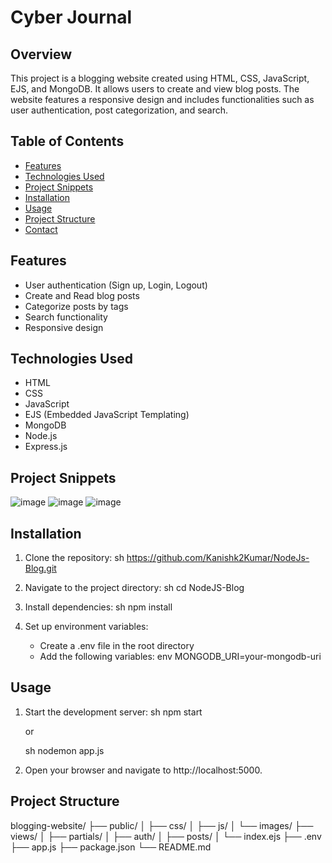 # Cyber Journal

## Overview
This project is a blogging website created using HTML, CSS, JavaScript, EJS, and MongoDB. It allows users to create and view blog posts. The website features a responsive design and includes functionalities such as user authentication, post categorization, and search.

## Table of Contents
- [Features](#features)
- [Technologies Used](#technologies-used)
- [Project Snippets](#project-snippets)
- [Installation](#installation)
- [Usage](#usage)
- [Project Structure](#project-structure)
- [Contact](#contact)

## Features
- User authentication (Sign up, Login, Logout)
- Create and Read blog posts
- Categorize posts by tags
- Search functionality
- Responsive design

## Technologies Used
- HTML
- CSS
- JavaScript
- EJS (Embedded JavaScript Templating)
- MongoDB
- Node.js
- Express.js

## Project Snippets
![image](https://github.com/user-attachments/assets/c996463f-c168-48cb-b85c-478f5b7e0f6c)
![image](https://github.com/user-attachments/assets/a848b419-5762-4c25-9129-e2c7f3f099f9)
![image](https://github.com/user-attachments/assets/9855e277-fc3b-4d99-94fb-177ebd26c38a)


## Installation
1. Clone the repository:
    sh
    https://github.com/Kanishk2Kumar/NodeJs-Blog.git
    
2. Navigate to the project directory:
    sh
    cd NodeJS-Blog
    
3. Install dependencies:
    sh
    npm install
    
4. Set up environment variables:
    - Create a .env file in the root directory
    - Add the following variables:
        env
        MONGODB_URI=your-mongodb-uri
        

## Usage
1. Start the development server:
    sh
    npm start

    or
   
    sh
    nodemon app.js
3. Open your browser and navigate to http://localhost:5000.

## Project Structure
blogging-website/
├── public/
│ ├── css/
│ ├── js/
│ └── images/
├── views/
│ ├── partials/
│ ├── auth/
│ ├── posts/
│ └── index.ejs
├── .env
├── app.js
├── package.json
└── README.md
